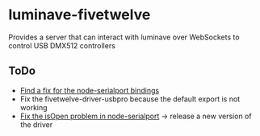 # luminave-fivetwelve
Provides a server that can interact with luminave over WebSockets to control USB DMX512 controllers


## ToDo

* [Find a fix for the node-serialport bindings](https://github.com/node-serialport/node-serialport/issues/1733)
* Fix the fivetwelve-driver-usbpro because the default export is not working
* [Fix the isOpen problem in node-serialport](https://github.com/beyondscreen/fivetwelve-driver-usbpro/pull/2) -> release a new version of the driver
